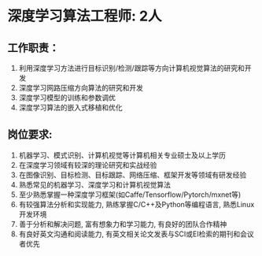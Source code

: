 # 深度学习算法工程师: 2人
## 工作职责：
1) 利用深度学习方法进行目标识别/检测/跟踪等方向计算机视觉算法的研究和开发
2) 深度学习网路压缩方向算法的研究和开发
3) 深度学习模型的训练和参数调优
4) 深度学习算法的嵌入式移植和优化

## 岗位要求:
1) 机器学习、模式识别、计算机视觉等计算机相关专业硕士及以上学历
2) 在深度学习领域有较深的理论研究和实战经验
3) 在图像识别、目标检测、目标跟踪、网络压缩、框架开发等领域有研发经验
4) 熟悉常见的机器学习、深度学习和计算机视觉算法
5) 至少熟悉掌握一种深度学习框架(如Caffe/Tensorflow/Pytorch/mxnet等)
6) 有较强算法分析和实现能力, 熟练掌握C/C++及Python等编程语言, 熟悉Linux开发环境
7) 善于分析和解决问题, 富有想象力和学习能力, 有良好的团队合作精神
8) 有良好英文沟通和阅读能力, 有英文相关论文发表与SCI或EI检索的期刊和会议者优先

